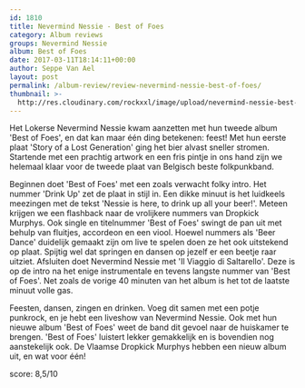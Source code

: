 ```yaml
---
id: 1810
title: Nevermind Nessie - Best of Foes
category: Album reviews
groups: Nevermind Nessie
album: Best of Foes
date: 2017-03-11T18:14:11+00:00
author: Seppe Van Ael
layout: post
permalink: /album-review/review-nevermind-nessie-best-of-foes/
thumbnail: >-
  http://res.cloudinary.com/rockxxl/image/upload/nevermind-nessie-best-of-foes.png
---
```

Het Lokerse Nevermind Nessie kwam aanzetten met hun tweede album 'Best of Foes', en dat kan maar één ding betekenen: feest! Met hun eerste plaat 'Story of a Lost Generation' ging het bier alvast sneller stromen. Startende met een prachtig artwork en een fris pintje in ons hand zijn we helemaal klaar voor de tweede plaat van Belgisch beste folkpunkband.

Beginnen doet 'Best of Foes' met een zoals verwacht folky intro. Het nummer 'Drink Up' zet de plaat in stijl in. Een dikke minuut is het luidkeels meezingen met de tekst 'Nessie is here, to drink up all your beer!'. Meteen krijgen we een flashback naar de vrolijkere nummers van Dropkick Murphys. Ook single en titelnummer 'Best of Foes' swingt de pan uit met behulp van fluitjes, accordeon en een viool. Hoewel nummers als 'Beer Dance' duidelijk gemaakt zijn om live te spelen doen ze het ook uitstekend op plaat. Spijtig wel dat springen en dansen op jezelf er een beetje raar uitziet. Afsluiten doet Nevermind Nessie met 'Il Viaggio di Saltarello'. Deze is op de intro na het enige instrumentale en tevens langste nummer van 'Best of Foes'. Net zoals de vorige 40 minuten van het album is het tot de laatste minuut volle gas.

Feesten, dansen, zingen en drinken. Voeg dit samen met een potje punkrock, en je hebt een liveshow van Nevermind Nessie. Ook met hun nieuwe album 'Best of Foes' weet de band dit gevoel naar de huiskamer te brengen. 'Best of Foes' luistert lekker gemakkelijk en is bovendien nog aanstekelijk ook. De Vlaamse Dropkick Murphys hebben een nieuw album uit, en wat voor één!

score: 8,5/10
